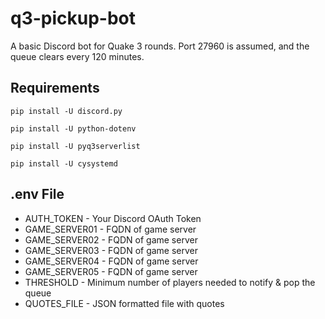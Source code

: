 # q3-pickup-bot
A basic Discord bot for Quake 3 rounds. Port 27960 is assumed, and the queue clears every 120 minutes. 

## Requirements
    pip install -U discord.py
    
    pip install -U python-dotenv
    
    pip install -U pyq3serverlist

    pip install -U cysystemd

## .env File
- AUTH_TOKEN     - Your Discord OAuth Token
- GAME_SERVER01  - FQDN of game server 
- GAME_SERVER02  - FQDN of game server
- GAME_SERVER03  - FQDN of game server
- GAME_SERVER04  - FQDN of game server
- GAME_SERVER05  - FQDN of game server
- THRESHOLD      - Minimum number of players needed to notify & pop the queue
- QUOTES_FILE    - JSON formatted file with quotes